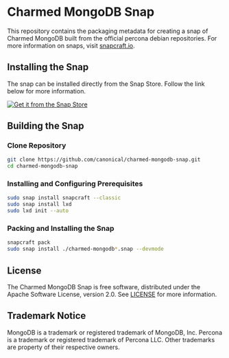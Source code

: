 # Charmed MongoDB Snap
This repository contains the packaging metadata for creating a snap of Charmed MongoDB built from the official percona debian repositories. For more information on snaps, visit [snapcraft.io](https://snapcraft.io/). 

## Installing the Snap
The snap can be installed directly from the Snap Store. Follow the link below for more information.
<br>

[![Get it from the Snap Store](https://snapcraft.io/static/images/badges/en/snap-store-black.svg)](https://snapcraft.io/charmed-mongodb)

## Building the Snap
### Clone Repository
```bash
git clone https://github.com/canonical/charmed-mongodb-snap.git
cd charmed-mongodb-snap
```
### Installing and Configuring Prerequisites
```bash
sudo snap install snapcraft --classic
sudo snap install lxd
sudo lxd init --auto
```
### Packing and Installing the Snap
```bash
snapcraft pack
sudo snap install ./charmed-mongodb*.snap --devmode
```

## License
The Charmed MongoDB Snap is free software, distributed under the Apache
Software License, version 2.0. See
[LICENSE](https://github.com/canonical/charmed-mongodb-snap/blob/5/edge/LICENSE)
for more information.

## Trademark Notice
MongoDB is a trademark or registered trademark of MongoDB, Inc.
Percona is a trademark or registered trademark of Percona LLC.
Other trademarks are property of their respective owners.

